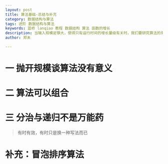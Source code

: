 ```yaml
---
layout: post
title: 算法基础-总结与补充
category: 数据结构与算法
tags: 进阶 数据结构与算法
keywords: 蓝桥 lanqiao 教程 数据结构 算法 函数的增长
description: 当输入规模足够大，使得只有运行时间的增长量级有关时，我们要研究算法的渐进效率。
author: 郑未

---
```


# 一 抛开规模谈算法没有意义



# 二 算法可以组合


# 三 分治与递归不是万能药

> 有时有效，有时只是换一种写法而已

# 补充：冒泡排序算法


